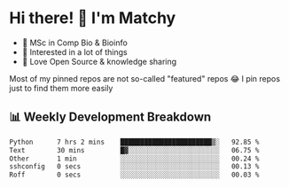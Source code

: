 # Hi there! 👋 I'm Matchy

- 🧬 MSc in Comp Bio & Bioinfo
- 🎈 Interested in a lot of things
- 💜 Love Open Source & knowledge sharing

Most of my pinned repos are not so-called "featured" repos 😂 I pin repos just to find them more easily

## 📊 Weekly Development Breakdown

<!--START_SECTION:waka-->

```txt
Python      7 hrs 2 mins    ███████████████████████▒░   92.85 %
Text        30 mins         █▓░░░░░░░░░░░░░░░░░░░░░░░   06.75 %
Other       1 min           ░░░░░░░░░░░░░░░░░░░░░░░░░   00.24 %
sshconfig   0 secs          ░░░░░░░░░░░░░░░░░░░░░░░░░   00.13 %
Roff        0 secs          ░░░░░░░░░░░░░░░░░░░░░░░░░   00.03 %
```

<!--END_SECTION:waka-->
